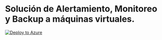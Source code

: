 # Solución de Alertamiento, Monitoreo y Backup a máquinas virtuales.
[![Deploy to Azure](https://aka.ms/deploytoazurebutton)](https://portal.azure.com/#create/Microsoft.Template/uri/https%3a%2f%2fraw.githubusercontent.com%2fjpwagnern%2farm%2fmaster%2faplicacionadministrada%2fmainTemplate.json)

